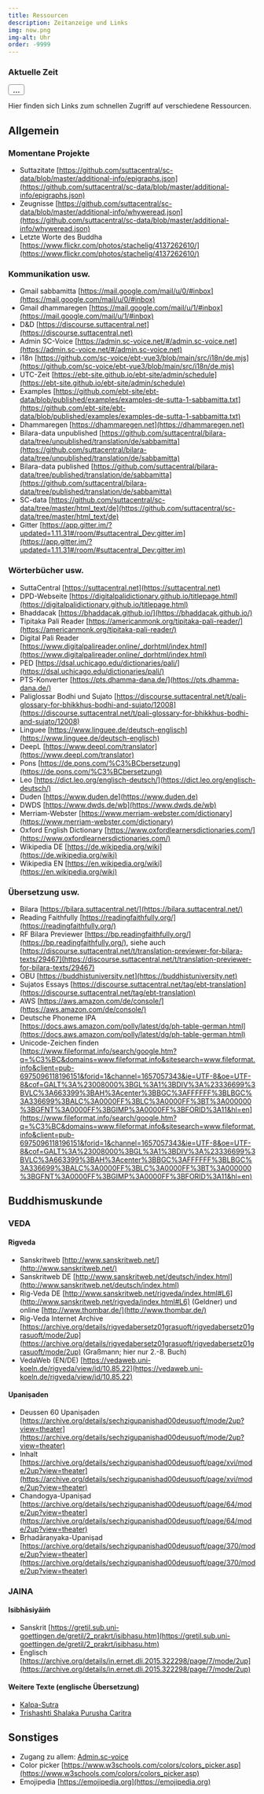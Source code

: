 ```yaml
---
title: Ressourcen
description: Zeitanzeige und Links
img: now.png
img-alt: Uhr
order: -9999
---
```



### Aktuelle Zeit
<span id="page_utc" class="utc-time">...</span>

<script>
  var updateTime = ()=>{
    let page_utc = document && document.getElementById('page_utc');
    if (page_utc) {
      let date = new Date();
      let utc = `${date.toISOString().substring(11,16)} UTC`;
      page_utc.innerHTML = utc;
    }
  }
  setTimeout(updateTime, 1000);
  setInterval(updateTime, 20000);
</script>
<style>
.utc-time {
  font: Arial Black, Arial;
  font-size: larger;
  border: 1pt solid #888;
  border-radius: 0.25em;
  padding-left: 0.5em;
  padding-right: 0.5em;
}
</style>
 

Hier finden sich Links zum schnellen Zugriff auf verschiedene Ressourcen.

## Allgemein

### Momentane Projekte

- Suttazitate [https://github.com/suttacentral/sc-data/blob/master/additional-info/epigraphs.json](https://github.com/suttacentral/sc-data/blob/master/additional-info/epigraphs.json)
- Zeugnisse [https://github.com/suttacentral/sc-data/blob/master/additional-info/whyweread.json](https://github.com/suttacentral/sc-data/blob/master/additional-info/whyweread.json)
- Letzte Worte des Buddha [https://www.flickr.com/photos/stachelig/4137262610/](https://www.flickr.com/photos/stachelig/4137262610/)

### Kommunikation usw.

- Gmail sabbamitta [https://mail.google.com/mail/u/0/#inbox](https://mail.google.com/mail/u/0/#inbox)
- Gmail dhammaregen [https://mail.google.com/mail/u/1/#inbox](https://mail.google.com/mail/u/1/#inbox)
- D&D [https://discourse.suttacentral.net](https://discourse.suttacentral.net)
- Admin SC-Voice [https://admin.sc-voice.net/#/admin.sc-voice.net](https://admin.sc-voice.net/#/admin.sc-voice.net)
- i18n [https://github.com/sc-voice/ebt-vue3/blob/main/src/i18n/de.mjs](https://github.com/sc-voice/ebt-vue3/blob/main/src/i18n/de.mjs)
- UTC-Zeit [https://ebt-site.github.io/ebt-site/admin/schedule](https://ebt-site.github.io/ebt-site/admin/schedule)
- Examples [https://github.com/ebt-site/ebt-data/blob/published/examples/examples-de-sutta-1-sabbamitta.txt](https://github.com/ebt-site/ebt-data/blob/published/examples/examples-de-sutta-1-sabbamitta.txt)
- Dhammaregen [https://dhammaregen.net](https://dhammaregen.net)
- Bilara-data unpublished [https://github.com/suttacentral/bilara-data/tree/unpublished/translation/de/sabbamitta](https://github.com/suttacentral/bilara-data/tree/unpublished/translation/de/sabbamitta)
- Bilara-data published [https://github.com/suttacentral/bilara-data/tree/published/translation/de/sabbamitta](https://github.com/suttacentral/bilara-data/tree/published/translation/de/sabbamitta)
- SC-data [https://github.com/suttacentral/sc-data/tree/master/html_text/de](https://github.com/suttacentral/sc-data/tree/master/html_text/de)
- Gitter [https://app.gitter.im/?updated=1.11.31#/room/#suttacentral_Dev:gitter.im](https://app.gitter.im/?updated=1.11.31#/room/#suttacentral_Dev:gitter.im)

### Wörterbücher usw.

- SuttaCentral [https://suttacentral.net](https://suttacentral.net)
- DPD-Webseite [https://digitalpalidictionary.github.io/titlepage.html](https://digitalpalidictionary.github.io/titlepage.html)
- Bhaddacak [https://bhaddacak.github.io/](https://bhaddacak.github.io/)
- Tipitaka Pali Reader [https://americanmonk.org/tipitaka-pali-reader/](https://americanmonk.org/tipitaka-pali-reader/)
- Digital Pali Reader [https://www.digitalpalireader.online/_dprhtml/index.html](https://www.digitalpalireader.online/_dprhtml/index.html)
- PED [https://dsal.uchicago.edu/dictionaries/pali/](https://dsal.uchicago.edu/dictionaries/pali/)
- PTS-Konverter [https://pts.dhamma-dana.de/](https://pts.dhamma-dana.de/)
- Paliglossar Bodhi und Sujato [https://discourse.suttacentral.net/t/pali-glossary-for-bhikkhus-bodhi-and-sujato/12008](https://discourse.suttacentral.net/t/pali-glossary-for-bhikkhus-bodhi-and-sujato/12008)
- Linguee [https://www.linguee.de/deutsch-englisch](https://www.linguee.de/deutsch-englisch)
- DeepL [https://www.deepl.com/translator](https://www.deepl.com/translator)
- Pons [https://de.pons.com/%C3%BCbersetzung](https://de.pons.com/%C3%BCbersetzung)
- Leo [https://dict.leo.org/englisch-deutsch/](https://dict.leo.org/englisch-deutsch/)
- Duden [https://www.duden.de](https://www.duden.de)
- DWDS [https://www.dwds.de/wb](https://www.dwds.de/wb)
- Merriam-Webster [https://www.merriam-webster.com/dictionary](https://www.merriam-webster.com/dictionary)
- Oxford English Dictionary [https://www.oxfordlearnersdictionaries.com/](https://www.oxfordlearnersdictionaries.com/)
- Wikipedia DE [https://de.wikipedia.org/wiki](https://de.wikipedia.org/wiki)
- Wikipedia EN [https://en.wikipedia.org/wiki](https://en.wikipedia.org/wiki)

### Übersetzung usw.

- Bilara [https://bilara.suttacentral.net/](https://bilara.suttacentral.net/)
- Reading Faithfully [https://readingfaithfully.org/](https://readingfaithfully.org/)
- RF Bilara Previewer [https://bp.readingfaithfully.org/](https://bp.readingfaithfully.org/), siehe auch [https://discourse.suttacentral.net/t/translation-previewer-for-bilara-texts/29467](https://discourse.suttacentral.net/t/translation-previewer-for-bilara-texts/29467)
- OBU [https://buddhistuniversity.net](https://buddhistuniversity.net)
- Sujatos Essays [https://discourse.suttacentral.net/tag/ebt-translation](https://discourse.suttacentral.net/tag/ebt-translation)
- AWS [https://aws.amazon.com/de/console/](https://aws.amazon.com/de/console/)
- Deutsche Phoneme IPA [https://docs.aws.amazon.com/polly/latest/dg/ph-table-german.html](https://docs.aws.amazon.com/polly/latest/dg/ph-table-german.html)
- Unicode-Zeichen finden [https://www.fileformat.info/search/google.htm?q=%C3%BC&domains=www.fileformat.info&sitesearch=www.fileformat.info&client=pub-6975096118196151&forid=1&channel=1657057343&ie=UTF-8&oe=UTF-8&cof=GALT%3A%23008000%3BGL%3A1%3BDIV%3A%23336699%3BVLC%3A663399%3BAH%3Acenter%3BBGC%3AFFFFFF%3BLBGC%3A336699%3BALC%3A0000FF%3BLC%3A0000FF%3BT%3A000000%3BGFNT%3A0000FF%3BGIMP%3A0000FF%3BFORID%3A11&hl=en](https://www.fileformat.info/search/google.htm?q=%C3%BC&domains=www.fileformat.info&sitesearch=www.fileformat.info&client=pub-6975096118196151&forid=1&channel=1657057343&ie=UTF-8&oe=UTF-8&cof=GALT%3A%23008000%3BGL%3A1%3BDIV%3A%23336699%3BVLC%3A663399%3BAH%3Acenter%3BBGC%3AFFFFFF%3BLBGC%3A336699%3BALC%3A0000FF%3BLC%3A0000FF%3BT%3A000000%3BGFNT%3A0000FF%3BGIMP%3A0000FF%3BFORID%3A11&hl=en)

## Buddhismuskunde

### VEDA

#### Rigveda
- Sanskritweb [http://www.sanskritweb.net/](http://www.sanskritweb.net/)
- Sanskritweb DE [http://www.sanskritweb.net/deutsch/index.html](http://www.sanskritweb.net/deutsch/index.html)
- Rig-Veda DE [http://www.sanskritweb.net/rigveda/index.html#L6](http://www.sanskritweb.net/rigveda/index.html#L6) (Geldner) und online [http://www.thombar.de/](http://www.thombar.de/)
- Rig-Veda Internet Archive [https://archive.org/details/rigvedabersetz01grasuoft/rigvedabersetz01grasuoft/mode/2up](https://archive.org/details/rigvedabersetz01grasuoft/rigvedabersetz01grasuoft/mode/2up) (Graßmann; hier nur 2.-8. Buch)  
- VedaWeb (EN/DE) [https://vedaweb.uni-koeln.de/rigveda/view/id/10.85.22](https://vedaweb.uni-koeln.de/rigveda/view/id/10.85.22)

#### Upaniṣaden
- Deussen 60 Upaniṣaden [https://archive.org/details/sechzigupanishad00deusuoft/mode/2up?view=theater](https://archive.org/details/sechzigupanishad00deusuoft/mode/2up?view=theater)
- Inhalt [https://archive.org/details/sechzigupanishad00deusuoft/page/xvi/mode/2up?view=theater](https://archive.org/details/sechzigupanishad00deusuoft/page/xvi/mode/2up?view=theater)
- Chandogya-Upaniṣad [https://archive.org/details/sechzigupanishad00deusuoft/page/64/mode/2up?view=theater](https://archive.org/details/sechzigupanishad00deusuoft/page/64/mode/2up?view=theater)
- Bṛhadāraṇyaka-Upaniṣad [https://archive.org/details/sechzigupanishad00deusuoft/page/370/mode/2up?view=theater](https://archive.org/details/sechzigupanishad00deusuoft/page/370/mode/2up?view=theater)

### JAINA

#### Isibhāsiyāiṁ
- Sanskrit [https://gretil.sub.uni-goettingen.de/gretil/2_prakrt/isibhasu.htm](https://gretil.sub.uni-goettingen.de/gretil/2_prakrt/isibhasu.htm)
- Englisch [https://archive.org/details/in.ernet.dli.2015.322298/page/7/mode/2up](https://archive.org/details/in.ernet.dli.2015.322298/page/7/mode/2up)

#### Weitere Texte (englische Übersetzung)
- [Kalpa-Sutra](https://www.wisdomlib.org/jainism/book/kalpa-sutra/d/doc424484.html)
- [Trishashti Shalaka Purusha Caritra](https://www.wisdomlib.org/jainism/book/trishashti-shalaka-purusha-caritra/d/doc216050.html)

## Sonstiges

- Zugang zu allem: [Admin.sc-voice](https://admin.sc-voice.net/#/admin.sc-voice.net)
- Color picker [https://www.w3schools.com/colors/colors_picker.asp](https://www.w3schools.com/colors/colors_picker.asp)
- Emojipedia [https://emojipedia.org](https://emojipedia.org)